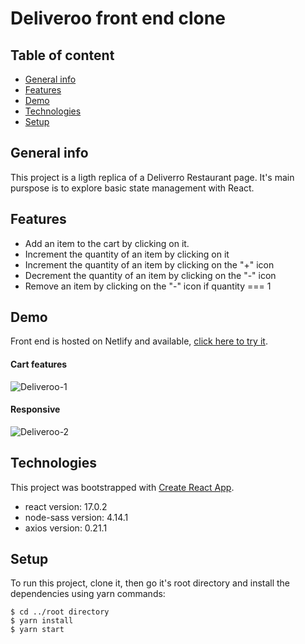 # Deliveroo front end clone

## Table of content 

* [General info](#general-info)
* [Features](#features)
* [Demo](#demo)
* [Technologies](#technologies)
* [Setup](#setup)

## General info

This project is a ligth replica of a Deliverro Restaurant page.
It's main purspose is to explore basic state management with React.

## Features

* Add an item to the cart by clicking on it.
* Increment the quantity of an item by clicking on it
* Increment the quantity of an item by clicking on the "+" icon
* Decrement the quantity of an item by clicking on the "-" icon
* Remove an item by clicking on the "-" icon if quantity === 1

## Demo 

Front end is hosted on Netlify and available, [click here to try it](https://thomas-lebihan-deliveroo-clone.netlify.app/). 

#### Cart features

![Deliveroo-1](https://user-images.githubusercontent.com/71220636/122900047-a4c0b500-d34c-11eb-9eca-b56b2e7deeb0.gif)

#### Responsive

![Deliveroo-2](https://user-images.githubusercontent.com/71220636/122900957-65df2f00-d34d-11eb-8f3d-4f12e86e9980.gif)

## Technologies

This project was bootstrapped with [Create React App](https://github.com/facebook/create-react-app).

* react version: 17.0.2
* node-sass version: 4.14.1
* axios version: 0.21.1 


## Setup
To run this project, clone it, then go it's root directory and install the dependencies using yarn commands:

```
$ cd ../root directory
$ yarn install
$ yarn start
```
